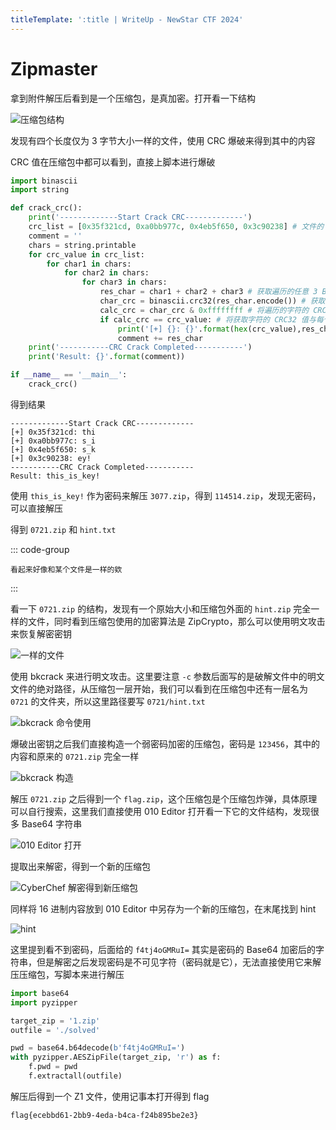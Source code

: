 ```yaml
---
titleTemplate: ':title | WriteUp - NewStar CTF 2024'
---
```


# Zipmaster

拿到附件解压后看到是一个压缩包，是真加密。打开看一下结构

![压缩包结构](/assets/images/wp/2024/week5/zipmaster_1.png)

发现有四个长度仅为 3 字节大小一样的文件，使用 CRC 爆破来得到其中的内容

CRC 值在压缩包中都可以看到，直接上脚本进行爆破

```python
import binascii
import string

def crack_crc():
    print('-------------Start Crack CRC-------------')
    crc_list = [0x35f321cd, 0xa0bb977c, 0x4eb5f650, 0x3c90238] # 文件的 CRC32 值列表，注意顺序
    comment = ''
    chars = string.printable
    for crc_value in crc_list:
        for char1 in chars:
            for char2 in chars:
                for char3 in chars:
                    res_char = char1 + char2 + char3 # 获取遍历的任意 3 Byte 字符
                    char_crc = binascii.crc32(res_char.encode()) # 获取遍历字符的 CRC32 值
                    calc_crc = char_crc & 0xffffffff # 将遍历的字符的 CRC32 值与 0xffffffff 进行与运算
                    if calc_crc == crc_value: # 将获取字符的 CRC32 值与每个文件的 CRC32 值进行匹配
                        print('[+] {}: {}'.format(hex(crc_value),res_char))
                        comment += res_char
    print('-----------CRC Crack Completed-----------')
    print('Result: {}'.format(comment))

if __name__ == '__main__':
    crack_crc()
```

得到结果

```plaintext
-------------Start Crack CRC-------------
[+] 0x35f321cd: thi
[+] 0xa0bb977c: s_i
[+] 0x4eb5f650: s_k
[+] 0x3c90238: ey!
-----------CRC Crack Completed-----------
Result: this_is_key!
```

使用 `this_is_key!` 作为密码来解压 `3077.zip`，得到 `114514.zip`，发现无密码，可以直接解压

得到 `0721.zip` 和 `hint.txt`

::: code-group

```plaintext [hint.txt]
看起来好像和某个文件是一样的欸
```

:::

看一下 `0721.zip` 的结构，发现有一个原始大小和压缩包外面的 `hint.zip` 完全一样的文件，同时看到压缩包使用的加密算法是 ZipCrypto，那么可以使用明文攻击来恢复解密密钥

![一样的文件](/assets/images/wp/2024/week5/zipmaster_2.png)

使用 bkcrack 来进行明文攻击。这里要注意 `-c` 参数后面写的是破解文件中的明文文件的绝对路径，从压缩包一层开始，我们可以看到在压缩包中还有一层名为 `0721` 的文件夹，所以这里路径要写 `0721/hint.txt`

![bkcrack 命令使用](/assets/images/wp/2024/week5/zipmaster_3.png)

爆破出密钥之后我们直接构造一个弱密码加密的压缩包，密码是 `123456`，其中的内容和原来的 `0721.zip` 完全一样

![bkcrack 构造](/assets/images/wp/2024/week5/zipmaster_4.png)

解压 `0721.zip` 之后得到一个 `flag.zip`，这个压缩包是个压缩包炸弹，具体原理可以自行搜索，这里我们直接使用 010 Editor 打开看一下它的文件结构，发现很多 Base64 字符串

![010 Editor 打开](/assets/images/wp/2024/week5/zipmaster_5.png)

提取出来解密，得到一个新的压缩包

![CyberChef 解密得到新压缩包](/assets/images/wp/2024/week5/zipmaster_6.png)

同样将 16 进制内容放到 010 Editor 中另存为一个新的压缩包，在末尾找到 hint

![hint](/assets/images/wp/2024/week5/zipmaster_7.png)

这里提到看不到密码，后面给的 `f4tj4oGMRuI=` 其实是密码的 Base64 加密后的字符串，但是解密之后发现密码是不可见字符<span data-desc>（密码就是它）</span>，无法直接使用它来解压压缩包，写脚本来进行解压

```python
import base64
import pyzipper

target_zip = '1.zip'
outfile = './solved'

pwd = base64.b64decode(b'f4tj4oGMRuI=')
with pyzipper.AESZipFile(target_zip, 'r') as f:
    f.pwd = pwd
    f.extractall(outfile)
```

解压后得到一个 Z1 文件，使用记事本打开得到 flag

```plaintext
flag{ecebbd61-2bb9-4eda-b4ca-f24b895be2e3}
```
